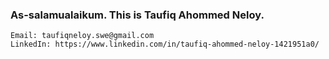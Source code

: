 ### As-salamualaikum. This is Taufiq Ahommed Neloy.

    Email: taufiqneloy.swe@gmail.com
    LinkedIn: https://www.linkedin.com/in/taufiq-ahommed-neloy-1421951a0/

